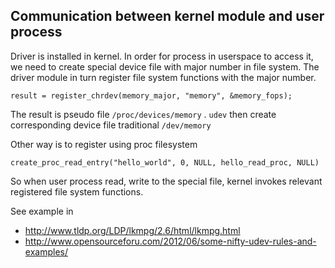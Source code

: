 ## Communication between kernel module and user process

Driver is installed in kernel. In order for process in userspace to access it, we need to create special device file with major
number in file system. The driver module in turn register file system functions with the major number.

    result = register_chrdev(memory_major, "memory", &memory_fops);

The result is pseudo file `/proc/devices/memory` . `udev` then create corresponding device file traditional `/dev/memory` 

Other way is to register using proc filesystem

    create_proc_read_entry("hello_world", 0, NULL, hello_read_proc, NULL) 

So when user process read, write to the special file, kernel invokes relevant registered file system functions. 
    
See example in 

* http://www.tldp.org/LDP/lkmpg/2.6/html/lkmpg.html
* http://www.opensourceforu.com/2012/06/some-nifty-udev-rules-and-examples/
